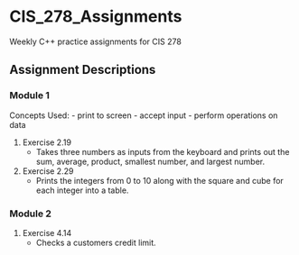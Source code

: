 # CIS_278_Assignments
Weekly C++ practice assignments for CIS 278

## Assignment Descriptions

### Module 1
Concepts Used:
	- print to screen
	- accept input
	- perform operations on data

1. Exercise 2.19
	- Takes three numbers as inputs from the keyboard and prints out the sum, average, product, smallest number, and largest number.
2. Exercise 2.29
    - Prints the integers from 0 to 10 along with the square and cube for each integer into a table.

### Module 2
1. Exercise 4.14
	- Checks a customers credit limit.
